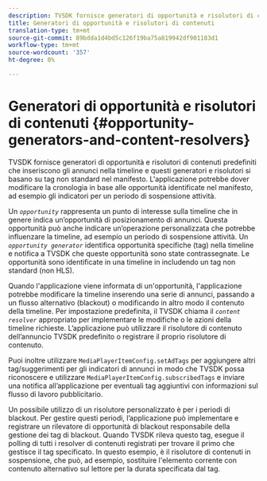 ```yaml
---
description: TVSDK fornisce generatori di opportunità e risolutori di contenuti predefiniti che inseriscono gli annunci nella timeline e questi generatori e risolutori si basano su tag non standard nel manifesto. L'applicazione potrebbe dover modificare la cronologia in base alle opportunità identificate nel manifesto, ad esempio gli indicatori per un periodo di sospensione attività.
title: Generatori di opportunità e risolutori di contenuti
translation-type: tm+mt
source-git-commit: 89bdda1d4bd5c126f19ba75a819942df901183d1
workflow-type: tm+mt
source-wordcount: '357'
ht-degree: 0%

---
```



# Generatori di opportunità e risolutori di contenuti {#opportunity-generators-and-content-resolvers}

TVSDK fornisce generatori di opportunità e risolutori di contenuti predefiniti che inseriscono gli annunci nella timeline e questi generatori e risolutori si basano su tag non standard nel manifesto. L&#39;applicazione potrebbe dover modificare la cronologia in base alle opportunità identificate nel manifesto, ad esempio gli indicatori per un periodo di sospensione attività.

Un *`opportunity`* rappresenta un punto di interesse sulla timeline che in genere indica un’opportunità di posizionamento di annunci. Questa opportunità può anche indicare un’operazione personalizzata che potrebbe influenzare la timeline, ad esempio un periodo di sospensione attività. Un *`opportunity generator`* identifica opportunità specifiche (tag) nella timeline e notifica a TVSDK che queste opportunità sono state contrassegnate. Le opportunità sono identificate in una timeline in includendo un tag non standard (non HLS).

Quando l&#39;applicazione viene informata di un&#39;opportunità, l&#39;applicazione potrebbe modificare la timeline inserendo una serie di annunci, passando a un flusso alternativo (blackout) o modificando in altro modo il contenuto della timeline. Per impostazione predefinita, il TVSDK chiama il *`content resolver`* appropriato per implementare le modifiche o le azioni della timeline richieste. L’applicazione può utilizzare il risolutore di contenuto dell’annuncio TVSDK predefinito o registrare il proprio risolutore di contenuto.

Puoi inoltre utilizzare `MediaPlayerItemConfig.setAdTags` per aggiungere altri tag/suggerimenti per gli indicatori di annunci in modo che TVSDK possa riconoscere e utilizzare `MediaPlayerItemConfig.subscribedTags` e inviare una notifica all’applicazione per eventuali tag aggiuntivi con informazioni sul flusso di lavoro pubblicitario.

Un possibile utilizzo di un risolutore personalizzato è per i periodi di blackout. Per gestire questi periodi, l’applicazione può implementare e registrare un rilevatore di opportunità di blackout responsabile della gestione dei tag di blackout. Quando TVSDK rileva questo tag, esegue il polling di tutti i resolver di contenuti registrati per trovare il primo che gestisce il tag specificato. In questo esempio, è il risolutore di contenuti in sospensione, che può, ad esempio, sostituire l&#39;elemento corrente con contenuto alternativo sul lettore per la durata specificata dal tag.